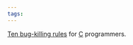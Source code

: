 ```yaml
---
tags: 
---
```


[Ten bug-killing rules](http://www.embedded.com/columns/barrcode/216200567?printable=true) for [C](/wiki/C) programmers.
